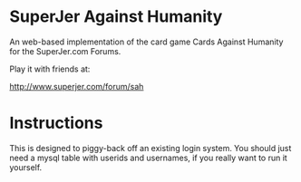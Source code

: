 SuperJer Against Humanity
=========================

An web-based implementation of the card game Cards Against Humanity for the SuperJer.com Forums.

Play it with friends at:

<http://www.superjer.com/forum/sah>

Instructions
============

This is designed to piggy-back off an existing login system. You should just need a mysql table with userids and usernames, if you really want to run it yourself.
